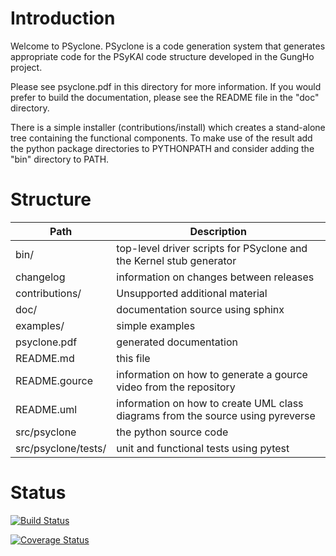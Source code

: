 # Introduction #

Welcome to PSyclone. PSyclone is a code generation system that generates
appropriate code for the PSyKAl code structure developed in the GungHo project.

Please see psyclone.pdf in this directory for more information. If you would
prefer to build the documentation, please see the README file in the "doc"
directory.

There is a simple installer (contributions/install) which creates a
stand-alone tree containing the functional components. To make use of the
result add the python package directories to PYTHONPATH and consider adding
the "bin" directory to PATH.

# Structure #

Path | Description
---- | -----------
bin/ | top-level driver scripts for PSyclone and the Kernel stub generator
changelog      	    | information on changes between releases
contributions/ 	    | Unsupported additional material
doc/           	    | documentation source using sphinx
examples/      	    | simple examples
psyclone.pdf   	    | generated documentation
README.md      	    | this file
README.gource  	    | information on how to generate a gource video from the repository
README.uml     	    | information on how to create UML class diagrams from the source using pyreverse
src/psyclone   	    | the python source code
src/psyclone/tests/ | unit and functional tests using pytest

# Status #

[![Build Status](https://travis-ci.org/stfc/PSyclone.svg?branch=master)](https://travis-ci.org/stfc/PSyclone)

[![Coverage Status](https://coveralls.io/repos/github/stfc/PSyclone/badge.svg?branch=master)](https://coveralls.io/github/stfc/PSyclone?branch=master)


